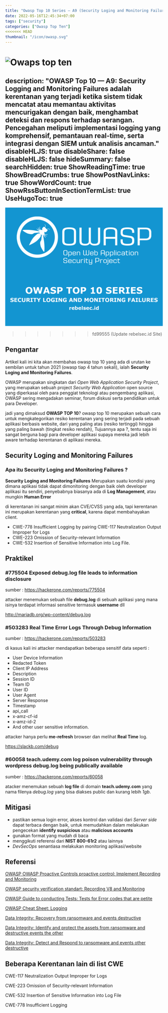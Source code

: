 ```yaml
---
title: "Owasp Top 10 Series — A9 (Security Loging and Monitoring Failures)"
date: 2022-05-16T12:45:34+07:00
tags: ["security"]
categories: ["Owasp Top Ten"]
<<<<<<< HEAD
thumbnail: "/icon/owasp.svg"
---
```


![Owaps top ten](https://blogger.googleusercontent.com/img/b/R29vZ2xl/AVvXsEgiBvA85_BZ2tdH_9QCYHUgFw4V5J0mfoGbDjn1MzrRK3SV9vk3CUUxb5hRWcmVWPAAqzswwWfZop_WqEnmKQsOEqhhB1jl-ON6yiZmuSVkuXZ0TlxS4zZezTTpXXy0v_Sm9lS9Otsg9n9jsy8GTM3-O6IrEN0oceam8fthmCHlIs65XJccHz_pvp0eQN0/s1280/OWAPS.webp)
=======
description: "OWASP Top 10 — A9: Security Logging and Monitoring Failures adalah kerentanan yang terjadi ketika sistem tidak mencatat atau memantau aktivitas mencurigakan dengan baik, menghambat deteksi dan respons terhadap serangan. Pencegahan meliputi implementasi logging yang komprehensif, pemantauan real-time, serta integrasi dengan SIEM untuk analisis ancaman."
disableHLJS: true 
disableShare: false
disableHLJS: false
hideSummary: false
searchHidden: true
ShowReadingTime: true
ShowBreadCrumbs: true
ShowPostNavLinks: true
ShowWordCount: true
ShowRssButtonInSectionTermList: true
UseHugoToc: true
---
![Owasp Top 10 Series — A9 (Security Loging and Monitoring Failures)](cover.png)

>>>>>>> fd99555 (Update rebelsec.id Site)

## Pengantar

Artikel kali ini kita akan membahas owasp top 10 yang ada di urutan ke sembilan untuk tahun 2021 (owasp tiap 4 tahun sekali), ialah **Security Loging and Monitoring Failures**.

OWASP merupakan singkatan dari _Open Web Application Security Project_, yang merupakan sebuah project _Security Web Application_ open source yang diperkasai oleh para penggiat teknologi atau pengembang aplikasi, OWASP sering mengadakan seminar, forum diskusi serta pendidikan untuk para Developer.

jadi yang dimaksud **OWASP TOP 10**? owasp top 10 merupakan sebuah cara untuk mengkategorikan resiko kerentanan yang sering terjadi pada sebuah aplikasi berbasis website, dari yang paling atas (resiko tertinggi) hingga yang paling bawah (tingkat resiko rendah), Tujuannya apa ?, tentu saja ini sangat berguna bagi para developer aplikasi supaya mereka jadi lebih aware terhadap kerentanan di aplikasi mereka.

## Security Loging and Monitoring Failures

### Apa itu Security Loging and Monitoring Failures ?

**Security Loging and Monitoring Failures** Merupakan suatu kondisi yang dimana aplikasi tidak dapat dimonitoring dengan baik oleh developer aplikasi itu sendiri, penyebabnya biasanya ada di **Log Management**, atau mungkin **Human Error**

di kerentanan ini sangat minim akan CVE/CVSS yang ada, tapi kerentanan ini merupakan kerentanan yang **critical**, karena dapat membahayakan client.

- CWE-778 Insufficient Logging by pairing CWE-117 Neutralization Output Improper for Logs
- CWE-223 Omission of Security-relevant Information
- CWE-532 Insertion of Sensitive Information into Log File.

## Praktikel

### #775504 Exposed debug.log file leads to information disclosure

sumber : https://hackerone.com/reports/775504

attacker menemukan sebuah file **debug.log** di sebuah aplikasi yang mana isinya terdapat informasi sensitive termasuk **username** dll

http://mariadb.org/wp-content/debug.log

### #503283 Real Time Error Logs Through Debug Information

sumber : https://hackerone.com/reports/503283

di kasus kali ini attacker mendapatkan beberapa sensitif data seperti :

- User Device Information
- Redacted Token
- Client IP Address
- Description
- Session ID
- Team ID
- User ID
- User Agent
- Server Response
- Timestamp
- api_call
- x-amz-cf-id
- x-amz-id-2
- And other user sensitive information.

attacker hanya perlu **me-refresh** browser dan melihat **Real Time** log.

https://slackb.com/debug

### #60058 teach.udemy.com log poison vulnerability through wordpress debug.log being publically available

sumber : https://hackerone.com/reports/60058

atacker menemukan sebuah **log file** di domain **teach.udemy.com** yang nama filenya _debug.log_ yang bisa diakses public dan kurang lebih _1gb_.

## Mitigasi

- pastikan semua login error, akses kontrol dan validasi dari _Server side_ dapat terbaca dengan baik, untuk memudahkan dalam melakukan pengecekan **identify suspicious** atau **malicious accounts**
- gunakan format yang mudah di baca
- menggikuti referensi dari **NIST 800-61r2** atau lainnya
- _DevSecOps_ senantiasa melakukan monitoring aplikasi/website

## Referensi

[OWASP OWASP Proactive Controls proactive control: Implement Recording and Monitoring](https://owasp.org/www-project-proactive-controls/v3/en/c9-security-logging.html)

[OWASP security verification standart: Recording V8 and Monitoring](https://owasp.org/www-project-application-security-verification-standard)

[OWASP Guide to conducting Tests: Tests for Error codes that are petite](https://owasp.org/www-project-web-security-testing-guide/v41/4-Web_Application_Security_Testing/08-Testing_for_Error_Handling/01-Testing_for_Error_Code)

[OWASP Cheat Sheet: Logging](https://cheatsheetseries.owasp.org/cheatsheets/Logging_Cheat_Sheet.html)

[Data Integrity: Recovery from ransomware and events destructive](https://csrc.nist.gov/publications/detail/sp/1800-11/final)

[Data Integrity: Identify and protect the assets from ransomware and destructive events the other](https://csrc.nist.gov/publications/detail/sp/1800-25/final)

[Data Integrity: Detect and Respond to ransomware and events other destructive](https://csrc.nist.gov/publications/detail/sp/1800-26/final)

## Beberapa Kerentanan lain di list CWE

CWE-117 Neutralization Output Improper for Logs

CWE-223 Omission of Security-relevant Information

CWE-532 Insertion of Sensitive Information into Log File

CWE-778 Insufficient Logging
